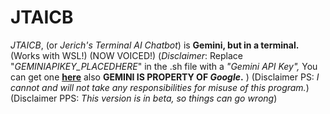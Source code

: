# JTAICB
*JTAICB*, (or *Jerich's Terminal AI Chatbot*) is **Gemini, but in a terminal.** (Works with WSL!) (NOW VOICED!) (*Disclaimer*: Replace "*GEMINIAPIKEY_PLACEDHERE*" in the .sh file with a *"Gemini API Key",* You can get one [**here**](https://aistudio.google.com/apikey) also **GEMINI IS PROPERTY OF *Google*.** ) (Disclaimer PS: *I cannot and will not take any responsibilities for misuse of this program.*) (Disclaimer PPS: *This version is in beta, so things can go wrong*)
